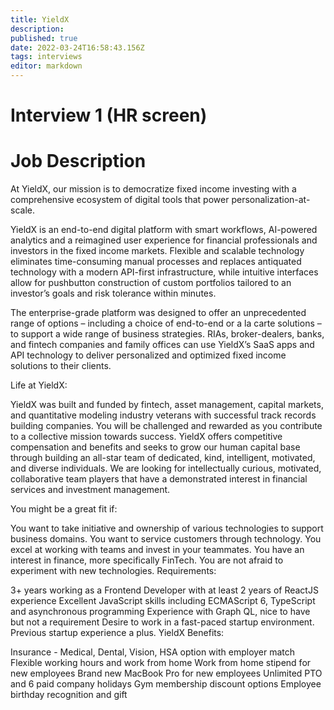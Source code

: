 ```yaml
---
title: YieldX
description: 
published: true
date: 2022-03-24T16:58:43.156Z
tags: interviews
editor: markdown
---
```


# Interview 1 (HR screen)

# Job Description
At YieldX, our mission is to democratize fixed income investing with a comprehensive ecosystem of digital tools that power personalization-at-scale.

YieldX is an end-to-end digital platform with smart workflows, AI-powered analytics and a reimagined user experience for financial professionals and investors in the fixed income markets. Flexible and scalable technology eliminates time-consuming manual processes and replaces antiquated technology with a modern API-first infrastructure, while intuitive interfaces allow for pushbutton construction of custom portfolios tailored to an investor’s goals and risk tolerance within minutes.

The enterprise-grade platform was designed to offer an unprecedented range of options – including a choice of end-to-end or a la carte solutions – to support a wide range of business strategies. RIAs, broker-dealers, banks, and fintech companies and family offices can use YieldX’s SaaS apps and API technology to deliver personalized and optimized fixed income solutions to their clients.

Life at YieldX:

YieldX was built and funded by fintech, asset management, capital markets, and quantitative modeling industry veterans with successful track records building companies. You will be challenged and rewarded as you contribute to a collective mission towards success. YieldX offers competitive compensation and benefits and seeks to grow our human capital base through building an all-star team of dedicated, kind, intelligent, motivated, and diverse individuals. We are looking for intellectually curious, motivated, collaborative team players that have a demonstrated interest in financial services and investment management.

You might be a great fit if:

You want to take initiative and ownership of various technologies to support business domains.
You want to service customers through technology.
You excel at working with teams and invest in your teammates.
You have an interest in finance, more specifically FinTech.
You are not afraid to experiment with new technologies.
Requirements:

3+ years working as a Frontend Developer with at least 2 years of ReactJS experience
Excellent JavaScript skills including ECMAScript 6, TypeScript and asynchronous programming
Experience with Graph QL, nice to have but not a requirement
Desire to work in a fast-paced startup environment. Previous startup experience a plus.
YieldX Benefits:

Insurance - Medical, Dental, Vision, HSA option with employer match
Flexible working hours and work from home
Work from home stipend for new employees
Brand new MacBook Pro for new employees
Unlimited PTO and 6 paid company holidays
Gym membership discount options
Employee birthday recognition and gift